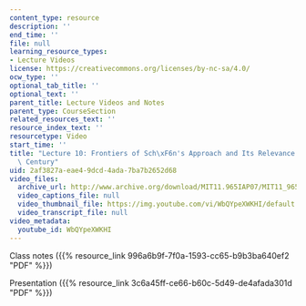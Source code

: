 ```yaml
---
content_type: resource
description: ''
end_time: ''
file: null
learning_resource_types:
- Lecture Videos
license: https://creativecommons.org/licenses/by-nc-sa/4.0/
ocw_type: ''
optional_tab_title: ''
optional_text: ''
parent_title: Lecture Videos and Notes
parent_type: CourseSection
related_resources_text: ''
resource_index_text: ''
resourcetype: Video
start_time: ''
title: "Lecture 10: Frontiers of Sch\xF6n's Approach and Its Relevance in the 21st\
  \ Century"
uid: 2af3827a-eae4-9dcd-4ada-7ba7b2652d68
video_files:
  archive_url: http://www.archive.org/download/MIT11.965IAP07/MIT11_965IAP07lec10_220k.mp4
  video_captions_file: null
  video_thumbnail_file: https://img.youtube.com/vi/WbQYpeXWKHI/default.jpg
  video_transcript_file: null
video_metadata:
  youtube_id: WbQYpeXWKHI
---
```


Class notes ({{% resource_link 996a6b9f-7f0a-1593-cc65-b9b3ba640ef2 "PDF" %}})

Presentation ({{% resource_link 3c6a45ff-ce66-b60c-5d49-de4afada301d "PDF" %}})

